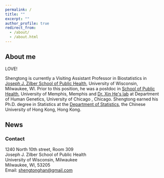 ```yaml
---
permalink: /
title: ""
excerpt: ""
author_profile: true
redirect_from: 
  - /about/
  - /about.html
---
```


## About me 

<span style="font-size:1em;">LOVE!</span>

 Shengtong is currently a Visiting Assistant Professor in Biostatistics in [Joseph J. Zilber School of Public Health](https://uwm.edu/publichealth/), University of Wisconsin, Milwaukee, WI. Prior to this position, he was a postdoc in [School of Public Health](https://www.memphis.edu/sph/), University of Memphis, Memphis and [Dr. Xin He's lab](http://xinhelab.org) at Department of Human Genetics, University of Chicago , Chicago. Shengtong earned his Ph.D. degree in Statistics at the [Department of Statistics](https://www.sta.cuhk.edu.hk/default.aspx), the Chinese University of Hong Kong, Hong Kong.



## News 





### Contact

1240 North 10th street, Room 309<br> 
Joseph J. Zilber School of Public Health<br>
University of Wisconsin, Milwaukee<br>
Milwaukee, WI, 53205<br>
Email: shengtonghan@gmail.com
